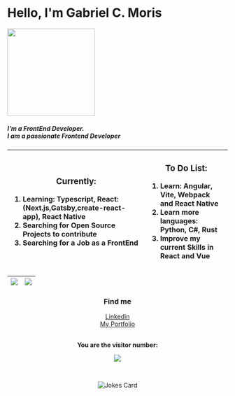 <h1 align="left">Hello, I'm Gabriel C. Moris</h1>

<div align="left">
<a align="center" href="https://www.gabrielcmoris.com/" target="blank"><img align="center" src="https://onionimageboard.s3.amazonaws.com/portfolio/bust.svg" height="200" /></a><h5 >I’m a FrontEnd Developer.<br/> I am a passionate Frontend Developer</h5>

 <table>
  <thead>
    <tr>
      <th>
        <h3>
  Currently:
 </h3>
							<div align="left">
 <ol>
 <li>Learning: Typescript, React:(Next.js,Gatsby,create-react-app), React Native</li>
  <li>Searching for Open Source Projects to contribute</li>
  <li>Searching for a Job as a FrontEnd</li>
								</ol></div>
      </th>
      <th>
         <h3>
  To Do List:
 </h3>
							<div align="left">
 <ol>
 <li>Learn: Angular, Vite, Webpack and React Native</li>
  <li>Learn more languages: Python, C#, Rust</li>
  <li>Improve my current Skills in React and Vue</li>
 </ol>
							</div>
      </th>
    </tr>
  </thead>
</table>
</div>
 <div align="center">
 <table>
  <thead>
    <tr>
      <th>
        <a href="https://github.com/gabrielmoris">
          <img align="center" src="https://github-readme-stats.vercel.app/api?username=gabrielmoris&show_icons=true&title_color=6F8FAF&bg_color=fff&hide_border=true&icon_color=6F8FAF&custom_title=Stats&count_private=true" />
        </a>
      </th>
      <th>
        <a href="https://github.com/gabrielmoris">
          <img align="center" src="https://github-readme-stats.vercel.app/api/top-langs/?username=gabrielmoris&layout=compact&title_color=6F8FAF&bg_color=fff&hide_border=true&icon_color=6F8FAF"  />
        </a>
      </th>
    </tr>
  </thead>
</table>
</div>

<h3 align="center">Find me</h3>
<div align="center">
<a href="https://www.linkedin.com/in/gabrieltrompeta/" target="_blank">Linkedin</a>
 </div>
 
 
<div align="center">
<a href="https://www.gabrielcmoris.com/" target="_blank">My Portfolio</a>
</div>
<div align="center">
<br><p align="centre"><b>You are the visitor number:</b></p>  
<p align="center"><img align="center" src="https://profile-counter.glitch.me/{gabrielmoris}/count.svg" /></p> 
<br></div>
<div align="center">
 
 ![Jokes Card](https://readme-jokes.vercel.app/api)
 
 </div>

